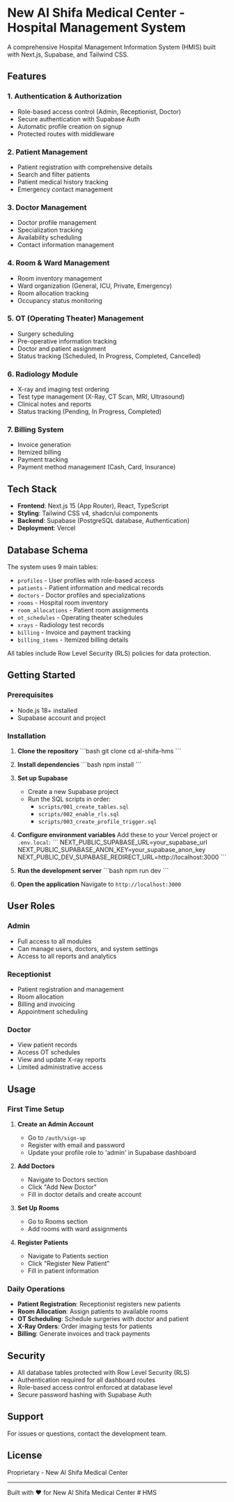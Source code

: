 # New Al Shifa Medical Center - Hospital Management System

A comprehensive Hospital Management Information System (HMIS) built with Next.js, Supabase, and Tailwind CSS.

## Features

### 1. Authentication & Authorization
- Role-based access control (Admin, Receptionist, Doctor)
- Secure authentication with Supabase Auth
- Automatic profile creation on signup
- Protected routes with middleware

### 2. Patient Management
- Patient registration with comprehensive details
- Search and filter patients
- Patient medical history tracking
- Emergency contact management

### 3. Doctor Management
- Doctor profile management
- Specialization tracking
- Availability scheduling
- Contact information management

### 4. Room & Ward Management
- Room inventory management
- Ward organization (General, ICU, Private, Emergency)
- Room allocation tracking
- Occupancy status monitoring

### 5. OT (Operating Theater) Management
- Surgery scheduling
- Pre-operative information tracking
- Doctor and patient assignment
- Status tracking (Scheduled, In Progress, Completed, Cancelled)

### 6. Radiology Module
- X-ray and imaging test ordering
- Test type management (X-Ray, CT Scan, MRI, Ultrasound)
- Clinical notes and reports
- Status tracking (Pending, In Progress, Completed)

### 7. Billing System
- Invoice generation
- Itemized billing
- Payment tracking
- Payment method management (Cash, Card, Insurance)

## Tech Stack

- **Frontend**: Next.js 15 (App Router), React, TypeScript
- **Styling**: Tailwind CSS v4, shadcn/ui components
- **Backend**: Supabase (PostgreSQL database, Authentication)
- **Deployment**: Vercel

## Database Schema

The system uses 9 main tables:
- `profiles` - User profiles with role-based access
- `patients` - Patient information and medical records
- `doctors` - Doctor profiles and specializations
- `rooms` - Hospital room inventory
- `room_allocations` - Patient room assignments
- `ot_schedules` - Operating theater schedules
- `xrays` - Radiology test records
- `billing` - Invoice and payment tracking
- `billing_items` - Itemized billing details

All tables include Row Level Security (RLS) policies for data protection.

## Getting Started

### Prerequisites
- Node.js 18+ installed
- Supabase account and project

### Installation

1. **Clone the repository**
   \`\`\`bash
   git clone <repository-url>
   cd al-shifa-hms
   \`\`\`

2. **Install dependencies**
   \`\`\`bash
   npm install
   \`\`\`

3. **Set up Supabase**
   - Create a new Supabase project
   - Run the SQL scripts in order:
     - `scripts/001_create_tables.sql`
     - `scripts/002_enable_rls.sql`
     - `scripts/003_create_profile_trigger.sql`

4. **Configure environment variables**
   Add these to your Vercel project or `.env.local`:
   \`\`\`
   NEXT_PUBLIC_SUPABASE_URL=your_supabase_url
   NEXT_PUBLIC_SUPABASE_ANON_KEY=your_supabase_anon_key
   NEXT_PUBLIC_DEV_SUPABASE_REDIRECT_URL=http://localhost:3000
   \`\`\`

5. **Run the development server**
   \`\`\`bash
   npm run dev
   \`\`\`

6. **Open the application**
   Navigate to `http://localhost:3000`

## User Roles

### Admin
- Full access to all modules
- Can manage users, doctors, and system settings
- Access to all reports and analytics

### Receptionist
- Patient registration and management
- Room allocation
- Billing and invoicing
- Appointment scheduling

### Doctor
- View patient records
- Access OT schedules
- View and update X-ray reports
- Limited administrative access

## Usage

### First Time Setup

1. **Create an Admin Account**
   - Go to `/auth/sign-up`
   - Register with email and password
   - Update your profile role to 'admin' in Supabase dashboard

2. **Add Doctors**
   - Navigate to Doctors section
   - Click "Add New Doctor"
   - Fill in doctor details and create account

3. **Set Up Rooms**
   - Go to Rooms section
   - Add rooms with ward assignments

4. **Register Patients**
   - Navigate to Patients section
   - Click "Register New Patient"
   - Fill in patient information

### Daily Operations

- **Patient Registration**: Receptionist registers new patients
- **Room Allocation**: Assign patients to available rooms
- **OT Scheduling**: Schedule surgeries with doctor and patient
- **X-Ray Orders**: Order imaging tests for patients
- **Billing**: Generate invoices and track payments

## Security

- All database tables protected with Row Level Security (RLS)
- Authentication required for all dashboard routes
- Role-based access control enforced at database level
- Secure password hashing with Supabase Auth

## Support

For issues or questions, contact the development team.

## License

Proprietary - New Al Shifa Medical Center

---

Built with ❤️ for New Al Shifa Medical Center
#   H M S  
 